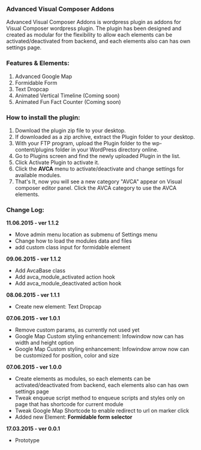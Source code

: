 ### Advanced Visual Composer Addons
Advanced Visual Composer Addons is wordpress plugin as addons for Visual Composer wordpress plugin. The plugin has been designed and created as modular for the flexibility to allow each elements can be activated/deactivated from backend, and each elements also can has own settings page.

### Features & Elements:  
1. Advanced Google Map
1. Formidable Form
1. Text Dropcap
1. Animated Vertical Timeline (Coming soon)
1. Animated Fun Fact Counter (Coming soon)

### How to install the plugin:

1. Download the plugin zip file to your desktop.
1. If downloaded as a zip archive, extract the Plugin folder to your desktop.
1. With your FTP program, upload the Plugin folder to the wp-content/plugins folder in your WordPress directory online.
1. Go to Plugins screen and find the newly uploaded Plugin in the list.
1. Click Activate Plugin to activate it.
1. Click the **AVCA** menu to activate/deactivate and change settings for available modules.
1. That's It, now you will see a new category "AVCA" appear on Visual composer editor panel. Click the AVCA category to use the AVCA elements.

### Change Log:

**11.06.2015 - ver 1.1.2**

 - Move admin menu location as submenu of Settings menu
 - Change how to load the modules data and files
 - add custom class input for formidable element

**09.06.2015 - ver 1.1.2**

 - Add AvcaBase class
 - Add avca_module_activated action hook
 - Add avca_module_deactivated action hook

**08.06.2015 - ver 1.1.1**

 - Create new element: Text Dropcap

**07.06.2015 - ver 1.0.1**

 - Remove custom params, as currently not used yet
 - Google Map Custom styling enhancement: Infowindow now can has width and height option
 - Google Map Custom styling enhancement: Infowindow arrow now can be customized for position, color and size


**07.06.2015 - ver 1.0.0**

 - Create elements as modules, so each elements can be activated/deactivated from backend, each elements also can has own settings page
 - Tweak enqueue script method to enqueue scripts and styles only on page that has shortcode for current module
 - Tweak Google Map Shortcode to enable redirect to url on marker click
 - Added new Element: **Formidable form selector**


**17.03.2015 - ver 0.0.1**

 - Prototype
